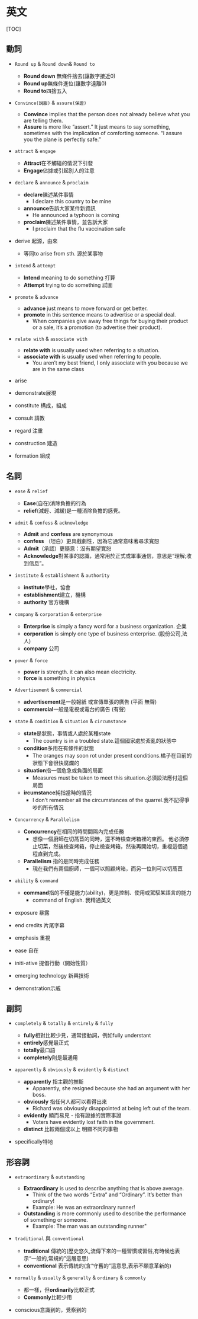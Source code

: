 # 英文

[TOC]

## 動詞

- `Round up` & `Round down`& `Round to`
  - **Round down** 無條件捨去(讓數字接近0)
  - **Round up**無條件進位(讓數字遠離0)
  - **Round to**四捨五入

- `Convince(說服)` & `assure(保證)`
  - **Convince** implies that the person does not already believe what you are telling them.
  - **Assure** is more like “assert.” It just means to say something, sometimes with the implication of comforting someone. “I assure you the plane is perfectly safe.”

- `attract` & `engage`
  - **Attract**在不觸碰的情況下引發
  - **Engage**佔據或引起別人的注意

- `declare` & `announce` & `proclaim`
  - **declare**陳述某件事情
    - I declare this country to be mine
  - **announce**告訴大家某件新資訊
    - He announced a typhoon is coming
  - **proclaim**陳述某件事情，並告訴大家
    - I proclaim that the flu vaccination safe

- derive 起源，由來
  - 等同to arise from sth. 源於某事物

- `intend` & `attempt`
  - **Intend** meaning to do something 打算
  - **Attempt** trying to do something 試圖

- `promote` & `advance`
  - **advance** just means to move forward or get better.
  - **promote** in this sentence means to advertise or a special deal.
    - When companies give away free things for buying their product or a sale, it’s a promotion (to advertise their product).

- `relate with` & `associate with`
  - **relate with** is usually used when referring to a situation.
  - **associate with** is usually used when referring to people.
    - You aren’t my best friend, I only associate with you because we are in the same class
- arise
- demonstrate展現
- constitute 構成，組成
- consult 請教
- regard 注重
- construction 建造
- formation 組成

## 名詞

- `ease` & `relief`
  - **Ease**(自在)消除負擔的行為
  - **relief**(減輕、減緩)是一種消除負擔的感覺。

- `admit` & `confess` & `acknowledge`
  - **Admit** and **confess** are synonymous
  - **confess** （坦白）更具戲劇性，因為它通常意味著尋求寬恕
  - **Admit**（承認）更隨意：沒有期望寬恕
  - **Acknowledge**對某事的認識，通常用於正式或軍事通信，意思是“理解;收到信息”。

- `institute` & `establishment` & `authority`
  - **institute**學社，協會
  - **establishment**建立，機構
  - **authority** 官方機構

- `company` & `corporation` & `enterprise`
  - **Enterprise** is simply a fancy word for a business organization. 企業
  - **corporation** is simply one type of business enterprise. (股份公司,法人)
  - **company** 公司

- `power` & `force`
  - **power** is strength. it can also mean electricity.
  - **force** is something in physics

- `Advertisement` & `commercial`
  - **advertisement**是一般報紙 或宣傳單張的廣告 (平面 無聲)
  - **commercial**一般是電視或電台的廣告 (有聲)

- `state` & `condition` & `situation` & `circumstance`
  - **state**是狀態，事情或人處於某種state
    - The country is in a troubled state.這個國家處於紊亂的狀態中
  - **condition**多用在有條件的狀態
    - The oranges may soon rot under present conditions.橘子在目前的狀態下會很快腐爛的
  - **situation**指一個危急或負面的局面
    - Measures must be taken to meet this situation.必須設法應付這個局面
  - **ircumstance**純指當時的情況
    - I don’t remember all the circumstances of the quarrel.我不記得爭吵的所有情況

- `Concurrency` & `Parallelism`
  - **Concurrency**在相同的時間間隔內完成任務
    - 想像一個廚師在切萵苣的同時，還不時檢查烤箱裡的東西。 他必須停止切菜，然後檢查烤箱，停止檢查烤箱，然後再開始切，重複這個過程直到完成。
  - **Parallelism** 指的是同時完成任務
    - 現在我們有兩個廚師，一個可以照顧烤箱，而另一位則可以切萵苣
- `ability` & `command`
  - **command**指的不僅是能力(ability)，更是控制、使用或駕馭某語言的能力
    - command of English. 我精通英文

- exposure 暴露
- end credits 片尾字幕
- emphasis 重視
- ease 自在
- initi-ative 提倡行動（開始性質）
- emerging technology 新興技術
- demonstration示威

## 副詞

- `completely` & `totally` & `entirely` & `fully`
  - **fully**相對比較少見，通常接動詞，例如fully understant
  - **entirely**感覺最正式
  - **totally**最口語
  - **completely**則是最通用

- `apparently` & `obviously` & `evidently` & `distinct`
  - **apparently** 指主觀的推斷
    - Apparently, she resigned because she had an argument with her boss.
  - **obviously** 指任何人都可以看得出來
    - Richard was obviously disappointed at being left out of the team.
  - **evidently** 顯而易見 - 指有證據的實際事證
    - Voters have evidently lost faith in the government.
  - **distinct** 比較兩個或以上 明顯不同的事物
- specifically特地

## 形容詞

- `extraordinary` & `outstanding`
  - **Extraordinary** is used to describe anything that is above average.
    - Think of the two words “Extra” and “Ordinary”. It’s better than ordinary!
    - Example: He was an extraordinary runner!
  - **Outstanding** is more commonly used to describe the performance of something or someone.
    - Example: The man was an outstanding runner"

- `traditional` 與 `conventional`
  - **traditional** 傳統的(歷史悠久,流傳下來的一種習慣或習俗,有時候也表示“一般的,常規的”這層意思)
  - **conventional** 表示傳統的(含“守舊的”這意思,表示不願意革新的)

- `normally` & `usually` & `generally` & `ordinary` & `commonly`
  - 都一樣，但**ordinarily**比較正式
  - **Commonly**比較少用

- conscious意識到的，覺察到的
